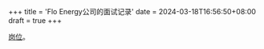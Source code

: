 +++
title = 'Flo Energy公司的面试记录'
date = 2024-03-18T16:56:50+08:00
draft = true
+++

[岗位](https://jobs.floenergy.sg/senior-software-engineer)。
